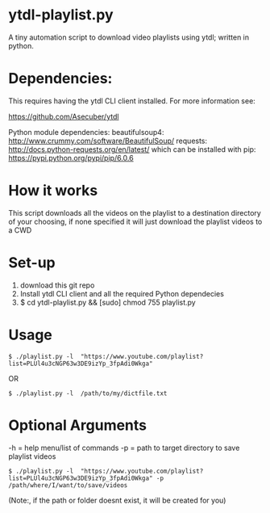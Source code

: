 # ytdl-playlist.py
A tiny automation script to download video playlists using ytdl; written in python.  

# Dependencies:
This requires having the ytdl CLI client installed.  For more information see:

https://github.com/Asecuber/ytdl

Python module dependencies:
beautifulsoup4: http://www.crummy.com/software/BeautifulSoup/
requests: http://docs.python-requests.org/en/latest/
which can be installed with pip: https://pypi.python.org/pypi/pip/6.0.6

# How it works
This script downloads all the videos on the playlist to a destination directory of your choosing, if none specified it will just download the playlist videos to a CWD


# Set-up
1. download this git repo
2. Install ytdl CLI client and all the required Python dependecies
3. $ cd ytdl-playlist.py && [sudo] chmod 755 playlist.py

# Usage


`$ ./playlist.py -l  "https://www.youtube.com/playlist?list=PLUl4u3cNGP63w3DE9izYp_3fpAdi0Wkga" `

OR

`$ ./playlist.py -l  /path/to/my/dictfile.txt`




# Optional Arguments

-h = help menu/list of commands
-p = path to target directory to save playlist videos

`$ ./playlist.py -l  "https://www.youtube.com/playlist?list=PLUl4u3cNGP63w3DE9izYp_3fpAdi0Wkga" -p /path/where/I/want/to/save/videos`


(Note:, if the path or folder doesnt exist, it will be created for you)

